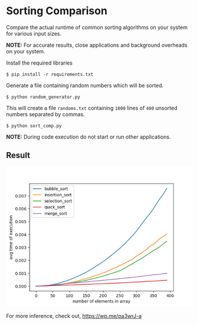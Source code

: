 # Sorting Comparison
Compare the actual runtime of common sorting algorithms on your system for various input sizes.

**NOTE:** For accurate results, close applications and background overheads on your system.

Install the required libraries
```
$ pip install -r requirements.txt
```

Generate a file containing random numbers which will be sorted.
```
$ python random_generator.py
```

This will create a file `randoms.txt` containing `1000` lines of `400` unsorted numbers separated by commas.

```
$ python sort_comp.py
```

**NOTE:** During code execution do not start or run other applications.

## Result

![Sorting Comparison](comparison.png)

For more inference, check out, 
https://wp.me/pa3wrJ-a
